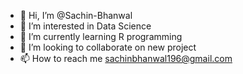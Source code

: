 - 👋 Hi, I’m @Sachin-Bhanwal
- 👀 I’m interested in Data Science
- 🌱 I’m currently learning R programming
- 💞️ I’m looking to collaborate on new project
- 📫 How to reach me sachinbhanwal196@gmail.com

<!---
Sachin-Bhanwal/Sachin-Bhanwal is a ✨ special ✨ repository because its `README.md` (this file) appears on your GitHub profile.
You can click the Preview link to take a look at your changes.
--->
